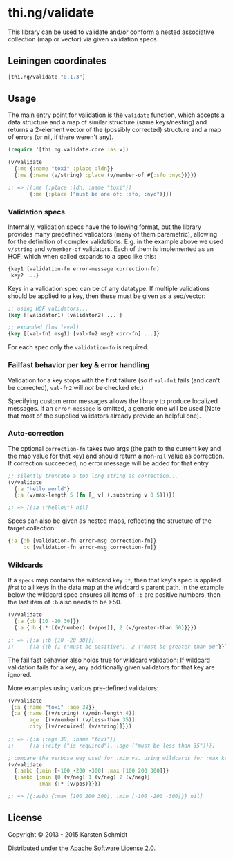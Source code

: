 # thi.ng/validate

This library can be used to validate and/or conform a nested
associative collection (map or vector) via given validation specs.

## Leiningen coordinates

```clj
[thi.ng/validate "0.1.3"]
```

## Usage

The main entry point for validation is the `validate` function, which
accepts a data structure and a map of similar structure (same
keys/nesting) and returns a 2-element vector of the (possibly
corrected) structure and a map of errors (or nil, if there weren't any).

```clj
(require '[thi.ng.validate.core :as v])

(v/validate
  {:me {:name "toxi" :place :ldn}}
  {:me {:name (v/string) :place (v/member-of #{:sfo :nyc})}})

;; => [{:me {:place :ldn, :name "toxi"}}
       {:me {:place ("must be one of: :sfo, :nyc")}}]
```

### Validation specs

Internally, validation specs have the following format, but the
library provides many predefined validators (many of them parametric),
allowing for the definition of complex validations. E.g. in the
example above we used `v/string` and `v/member-of` validators. Each of
them is implemented as an HOF, which when called expands to a spec
like this:

```clj
{key1 [validation-fn error-message correction-fn]
 key2 ...}
```

Keys in a validation spec can be of any datatype. If multiple
validations should be applied to a key, then these must be given as a
seq/vector:

```clj
;; using HOF validators...
{key [(validator1) (validator2) ...]}

;; expanded (low level)
{key [[val-fn1 msg1] [val-fn2 msg2 corr-fn] ...]}
```

For each spec only the `validation-fn` is required.

### Failfast behavior per key & error handling

Validation for a key stops with the first failure (so if `val-fn1` fails
(and can't be corrected), `val-fn2` will *not* be checked etc.)

Specifying custom error messages allows the library to produce
localized messages. If an `error-message` is omitted, a generic one
will be used (Note that most of the supplied validators already
provide an helpful one).

### Auto-correction

The optional `correction-fn` takes two args (the path to the current
key and the map value for that key) and should return a non-`nil`
value as correction. If correction succeeded, no error message will be
added for that entry.

```clj
;; silently truncate a too long string as correction...
(v/validate
  {:a "hello world"}
  {:a (v/max-length 5 (fn [_ v] (.substring v 0 5)))})

;; => [{:a \"hello\"} nil]
```

Specs can also be given
as nested maps, reflecting the structure of the target collection:

```clj
{:a {:b [validation-fn error-msg correction-fn]}
     :c [validation-fn error-msg correction-fn]}
```

### Wildcards

If a `specs` map contains the wildcard key `:*`, then that key's spec
is applied *first* to all keys in the data map at the wildcard's
parent path. In the example below the wildcard spec ensures all items
of `:b` are positive numbers, then the last item of `:b` also needs to
be >50.

```clj
(v/validate
  {:a {:b [10 -20 30]}}
  {:a {:b {:* [(v/number) (v/pos)], 2 (v/greater-than 50)}}})

;; => [{:a {:b [10 -20 30]}}
;;     {:a {:b {1 ("must be positive"), 2 ("must be greater than 50"}}}}]
```

The fail fast behavior also holds true for wildcard validation: If
wildcard validation fails for a key, any additionally given validators
for that key are ignored.

More examples using various pre-defined validators:

```clj
(v/validate
 {:a {:name "toxi" :age 38}}
 {:a {:name [(v/string) (v/min-length 4)]
      :age  [(v/number) (v/less-than 35)]
      :city [(v/required) (v/string)]}})
      
;; => [{:a {:age 38, :name "toxi"}}
;;     {:a {:city ("is required"), :age ("must be less than 35")}}]

; compare the verbose way used for :min vs. using wildcards for :max keys
(v/validate
  {:aabb {:min [-100 -200 -300] :max [100 200 300]}}
  {:aabb {:min {0 (v/neg) 1 (v/neg) 2 (v/neg)}
          :max {:* (v/pos)}}})

;; => [{:aabb {:max [100 200 300], :min [-100 -200 -300]}} nil]
```

## License

Copyright © 2013 - 2015 Karsten Schmidt

Distributed under the
[Apache Software License 2.0](http://www.apache.org/licenses/LICENSE-2.0).
